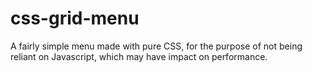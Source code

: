 # css-grid-menu
A fairly simple menu made with pure CSS, for the purpose of not being reliant on Javascript, which may have impact on performance.
